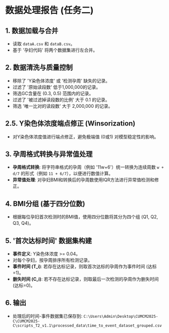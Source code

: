 # 数据处理报告 (任务二)

## 1. 数据加载与合并
- 读取 `dataA.csv` 和 `dataB.csv`。
- 基于 '孕妇代码' 将两个数据集进行左合并。

## 2. 数据清洗与质量控制
- 移除了 'Y染色体浓度' 或 '检测孕周' 缺失的记录。
- 过滤了 '原始读段数' 低于1,000,000的记录。
- 筛选GC含量在 (0.3, 0.5) 范围内的记录。
- 过滤了 '被过滤掉读段数的比例' 大于 0.1 的记录。
- 筛选 '唯一比对的读段数' 大于 2,000,000 的记录。

## 2.5. Y染色体浓度端点修正 (Winsorization)
- 对Y染色体浓度值进行端点修正，避免极端值 (0或1) 对模型稳定性的影响。

## 3. 孕周格式转换与异常值处理
- **孕周格式转换**: 将字符串格式的孕周（例如 '11w+6'）统一转换为连续周数 `w + d/7` 的形式（例如 `11 + 6/7`），以便进行数值计算。
- **异常值处理**: 对孕妇BMI和转换后的孕周数使用IQR方法进行异常值检测和修正。

## 4. BMI分组 (基于四分位数)
- 根据每位孕妇首次检测时的BMI值，使用四分位数将其分为四个组 (Q1, Q2, Q3, Q4)。

## 5. '首次达标时间' 数据集构建
- **事件定义**: Y染色体浓度 >= 0.04。
- 对每个孕妇，按孕周排序所有检测记录。
- **事件时间 (T_i)**: 若存在达标记录，则取首次达标的孕周作为事件时间 (达标=1)。
- **删失时间 (C_i)**: 若不存在达标记录，则取最后一次检测的孕周作为删失时间 (达标=0)。

## 6. 输出
- 处理后的时间-事件数据集已保存到: `C:\Users\Admin\Desktop\CUMCM2025-C\CUMCM2025-C\scripts_T2_v1.1\processed_data\time_to_event_dataset_grouped.csv`
